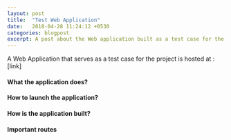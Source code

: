 ```yaml
---
layout: post
title:  "Test Web Application"
date:   2018-04-28 11:24:12 +0530
categories: blogpost
excerpt: A post about the Web application built as a test case for the project
---
```


A Web Application that serves as a test case for the project is hosted at : [link]

#### What the application does?

#### How to launch the application?

#### How is the application built?

#### Important routes
